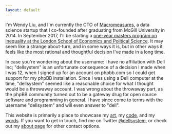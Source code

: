 ```yaml
---
layout: default
---
```


I'm Wendy Liu, and I'm currently the CTO of [Macromeasures], a data science
startup that I co-founded after graduating from McGill University in 2014. In
September 2017, I'll be starting a [one-year masters program on inequality at
the London School of Economics and Political Science][personal statement]. It
may seem like a strange about-turn, and in some ways it is, but in other ways
it feels like the most rational and thoughtful decision I've made in a long
time.

In case you're wondering about the username: I have no affiliation with Dell
Inc; "dellsystem" is an unfortunate consequence of a decision I made when I was
12, when I signed up for an account on phpbb.com so I could get support for my
phpBB installation. Since I was using a Dell computer at the time,
"dellsystem" seemed like a reasonable choice for what I thought would be a
throwaway account. I was wrong about the throwaway part, as the phpBB community
turned out to be a gateway drug for open source software and programming in
general. I have since come to terms with the username "dellsystem" and will
even answer to "dell".

This website is primarily a place to showcase my [art](/art), my [code](/code),
and my [words](/words). If you want to get in touch, find me on Twitter
[@dellsystem](https://twitter.com/dellsystem), or check out my [about
page](/about#contact) for other contact options.

[Macromeasures]: http://macromeasures.com
[personal statement]: /posts/a-personal-statement
